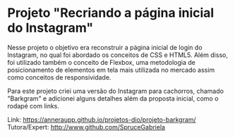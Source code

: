 # Projeto "Recriando a página inicial do Instagram"



Nesse projeto o objetivo era reconstruir a página inicial de login do Instagram, no qual foi abordado os conceitos de CSS e HTML5. Além disso, foi utilizado também o conceito de Flexbox, uma metodologia de posicionamento de elementos em tela mais utilizada no mercado assim como conceitos de responsividade. 



Para este projeto criei uma versão do Instagram para cachorros, chamado "Barkgram" e adicionei alguns detalhes além da proposta inicial, como o rodapé com links.

Link: https://anneraupp.github.io/projetos-dio/projeto-barkgram/
Tutora/Expert: http://www.github.com/SpruceGabriela








